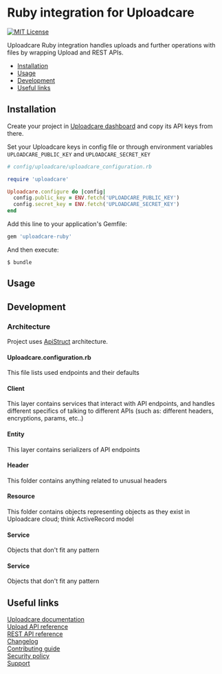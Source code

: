 # Ruby integration for Uploadcare

<p align="left">
    <a href="LICENSE">
        <img src="https://img.shields.io/badge/license-MIT-brightgreen.svg" alt="MIT License">
    </a>
</p>

Uploadcare Ruby integration handles uploads and further operations with files by
wrapping Upload and REST APIs.

* [Installation](#installation)
* [Usage](#usage)
* [Development](#development)
* [Useful links](#useful-links)

## Installation

Create your project in [Uploadcare dashboard](https://uploadcare.com/dashboard/)
and copy its API keys from there.

Set your Uploadcare keys in config file or through environment variables
`UPLOADCARE_PUBLIC_KEY` and `UPLOADCARE_SECRET_KEY`

```ruby
# config/uploadcare/uploadcare_configuration.rb

require 'uploadcare'

Uploadcare.configure do |config|
  config.public_key = ENV.fetch('UPLOADCARE_PUBLIC_KEY')
  config.secret_key = ENV.fetch('UPLOADCARE_SECRET_KEY')
end
```

Add this line to your application's Gemfile:

```ruby
gem 'uploadcare-ruby'
```

And then execute:

    $ bundle

## Usage

## Development

### Architecture

Project uses [ApiStruct](https://github.com/rubygarage/api_struct) architecture.
#### Uploadcare.configuration.rb
This file lists used endpoints and their defaults

#### Client
This layer contains services that interact with API endpoints, and handles different specifics of talking to different APIs (such as: different headers, encryptions, params, etc..)
#### Entity
This layer contains serializers of API endpoints
#### Header
This folder contains anything related to unusual headers
#### Resource
This folder contains objects representing objects as they exist in Uploadcare cloud; think ActiveRecord model
#### Service
Objects that don't fit any pattern

#### Service

Objects that don't fit any pattern

## Useful links

[Uploadcare documentation](https://uploadcare.com/docs/)  
[Upload API reference](https://uploadcare.com/api-refs/upload-api/)  
[REST API reference](https://uploadcare.com/api-refs/rest-api/)  
[Changelog](/CHANGELOG.md)  
[Contributing guide](https://github.com/uploadcare/.github/blob/master/CONTRIBUTING.md)  
[Security policy](https://github.com/uploadcare/uploadcare-ruby/security/policy)  
[Support](https://github.com/uploadcare/.github/blob/master/SUPPORT.md)  
